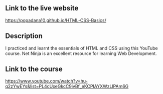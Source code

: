  ## Link to the live website 
  https://popadana10.github.io/HTML-CSS-Basics/
 ## Description 
 I practiced and learnt the essentials of HTML and CSS using this YouTube course. Net Ninja is an excellent resource for learning Web Development. 
 ## Link to the course 
https://www.youtube.com/watch?v=hu-q2zYwEYs&list=PL4cUxeGkcC9ivBf_eKCPIAYXWzLlPAm6G

